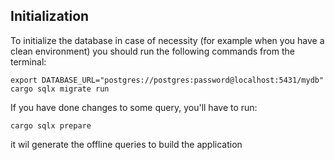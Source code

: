 ## Initialization
To initialize the database in case of necessity (for example when you have a clean environment)
you should run the following commands from the terminal:
```
export DATABASE_URL="postgres://postgres:password@localhost:5431/mydb"
cargo sqlx migrate run
```

If you have done changes to some query, you'll have to run:
```
cargo sqlx prepare
```
it wil generate the offline queries to build the application